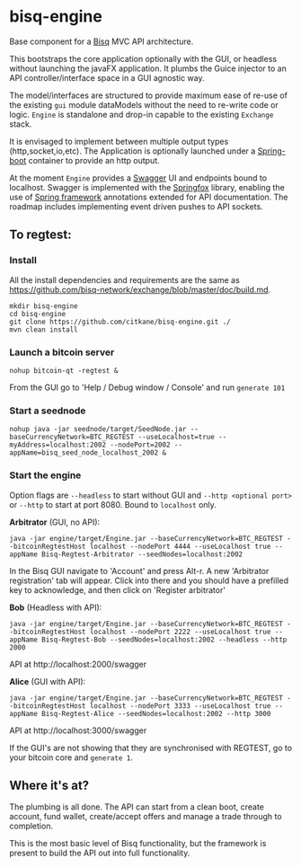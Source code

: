 # bisq-engine

Base component for a [Bisq](https://github.com/bisq-network/exchange) MVC API architecture.

This bootstraps the core application optionally with the GUI, or headless without launching the javaFX application. It plumbs the Guice injector to an API controller/interface space in a GUI agnostic way.

The model/interfaces are structured to provide maximum ease of re-use of the existing `gui` module dataModels without the need to re-write code or logic. `Engine` is standalone and drop-in capable to the existing `Exchange` stack.

It is envisaged to implement between multiple output types (http,socket,io,etc). The Application is optionally launched under a [Spring-boot](https://projects.spring.io/spring-boot/) container to provide an http output.

At the moment `Engine` provides a [Swagger](https://swagger.io/) UI and endpoints bound to localhost. Swagger is implemented with the [Springfox](https://springfox.github.io/springfox/) library, enabling the use of [Spring framework](https://spring.io/) annotations extended for API documentation. The roadmap includes implementing event driven pushes to API sockets.

## To regtest:


### Install

All the install dependencies and requirements are the same as https://github.com/bisq-network/exchange/blob/master/doc/build.md.

```
mkdir bisq-engine
cd bisq-engine
git clone https://github.com/citkane/bisq-engine.git ./
mvn clean install
```

### Launch a bitcoin server
```
nohup bitcoin-qt -regtest &
```
From the GUI go to 'Help / Debug window / Console' and run `generate 101`

### Start a seednode
```
nohup java -jar seednode/target/SeedNode.jar --baseCurrencyNetwork=BTC_REGTEST --useLocalhost=true --myAddress=localhost:2002 --nodePort=2002 --appName=bisq_seed_node_localhost_2002 &
```

### Start the engine

Option flags are `--headless` to start without GUI and `--http <optional port>` or `--http` to start at port 8080. Bound to `localhost` only.

**Arbitrator** (GUI, no API):

```
java -jar engine/target/Engine.jar --baseCurrencyNetwork=BTC_REGTEST --bitcoinRegtestHost localhost --nodePort 4444 --useLocalhost true --appName Bisq-Regtest-Arbitrator --seedNodes=localhost:2002
```
In the Bisq GUI navigate to 'Account' and press Alt-r. A new 'Arbitrator registration' tab will appear. Click into there and you should have a prefilled key to acknowledge, and then click on 'Register arbitrator'


**Bob** (Headless with API):
```
java -jar engine/target/Engine.jar --baseCurrencyNetwork=BTC_REGTEST --bitcoinRegtestHost localhost --nodePort 2222 --useLocalhost true --appName Bisq-Regtest-Bob --seedNodes=localhost:2002 --headless --http 2000
```
API at http://localhost:2000/swagger


**Alice** (GUI with API):
```
java -jar engine/target/Engine.jar --baseCurrencyNetwork=BTC_REGTEST --bitcoinRegtestHost localhost --nodePort 3333 --useLocalhost true --appName Bisq-Regtest-Alice --seedNodes=localhost:2002 --http 3000
```
API at http://localhost:3000/swagger


If the GUI's are not showing that they are synchronised with REGTEST, go to your bitcoin core and `generate 1`.

## Where it's at?

The plumbing is all done. The API can start from a clean boot, create account, fund wallet, create/accept offers and manage a trade through to completion.

This is the most basic level of Bisq functionality, but the framework is present to build the API out into full functionality.
